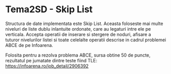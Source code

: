 # Tema2SD - Skip List

Structura de date implementata este Skip List. Aceasta foloseste mai multe niveluri de liste dublu inlantuite ordonate, care au legaturi intre ele pe verticala. Accepta operatii de inserare si stergere de noduri, afisare a tuturor nivelurilor listei si toate celelalte operatii descrise in cadrul problemei ABCE de pe Infoarena.

Folosita pentru a rezolva problema ABCE, sursa obtine 50 de puncte, rezultatul pe jumatate dintre teste fiind TLE: https://infoarena.ro/job_detail/2906392
